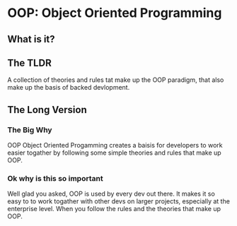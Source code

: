 # OOP: Object Oriented Programming

## What is it?

## The TLDR

A collection of theories and  rules tat make up the OOP paradigm, that also make up the basis of backed devlopment.

## The Long Version

### The Big Why

OOP Object Oriented Progamming creates a baisis for developers to work easier togather by following some simple theories and rules that make up OOP.

### Ok why is this so important

Well glad you asked, OOP is used by every dev out there. It makes it so easy to to work togather with other devs on larger projects, especially at the enterprise level. When you follow the rules and the theories that make up OOP.
